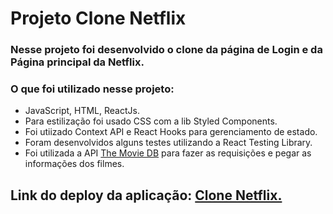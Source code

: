 <h1>Projeto Clone Netflix</h1>

###  Nesse projeto foi desenvolvido o clone da página de Login e da Página principal da Netflix.
### O que foi utilizado nesse projeto:
* JavaScript, HTML, ReactJs.
* Para estilização foi usado CSS com a lib Styled Components.
* Foi utiizado Context API e React Hooks para gerenciamento de estado.
* Foram desenvolvidos alguns testes utilizando a React Testing Library.
* Foi utilizada a API <a href="https://www.themoviedb.org/documentation/api?language=pt-BR" target=_blank>The Movie DB</a> para fazer as requisições e pegar as informações dos filmes.

<h2>Link do deploy da aplicação: <a href="https://victor160997.github.io/clone-netflix/" target=_blank>Clone Netflix.</a></h2>
